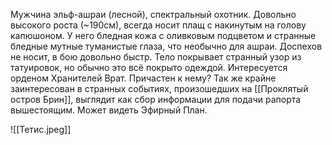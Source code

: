 Мужчина эльф-ашраи (лесной), спектральный охотник. Довольно высокого роста (~190см), всегда носит плащ с накинутым на голову капюшоном. У него бледная кожа с оливковым подцветом и странные бледные мутные туманистые глаза, что необычно для ашраи. 
Доспехов не носит, в бою довольно быстр. Тело покрывает странный узор из татуировок, но обычно это всё покрыто одеждой.
Интересуется орденом Хранителей Врат. Причастен к нему? 
Так же крайне заинтересован в странных событиях, произошедших на [[Проклятый остров Брин]], выглядит как сбор информации для подачи рапорта вышестоящим.
Может видеть Эфирный План.

![[Тетис.jpeg]]